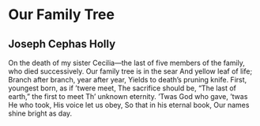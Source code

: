 # Our Family Tree
## Joseph Cephas Holly
On the death of my sister Cecilia—the last of five members of the family, who
died successively.
Our family tree is in the sear
And yellow leaf of life;
Branch after branch, year after year,
Yields to death’s pruning knife.
First, youngest born, as if ’twere meet,
The sacrifice should be,
“The last of earth,” the first to meet
Th’ unknown eternity.
’Twas God who gave, ’twas He who took,
His voice let us obey,
So that in his eternal book,
Our names shine bright as day.